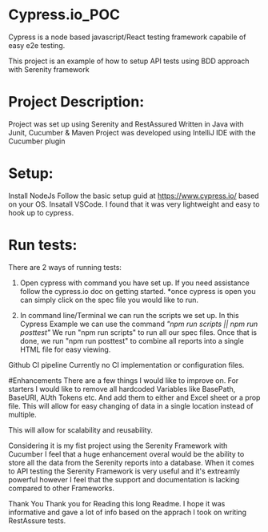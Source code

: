 # Cypress.io_POC
Cypress is a node based javascript/React testing framework capabile of easy e2e testing.

This project is an example of how to setup API tests using BDD approach with Serenity framework

# Project Description:
Project was set up using Serenity and RestAssured Written in Java with Junit, Cucumber & Maven Project was developed using IntelliJ IDE with the Cucumber plugin

# Setup:
Install NodeJs
Follow the basic setup guid at https://www.cypress.io/ based on your OS.
Insatall VSCode. I found that it was very lightweight and easy to hook up to cypress.


# Run tests:
There are 2 ways of running tests:

1. Open cypress with command you have set up. If you need assistance follow the cypress.io doc on getting started.
  *once cypress is open you can simply click on the spec file you would like to run.
  
2. In command line/Terminal we can run the scripts we set up. In this Cypress Example we can use the command *"npm run scripts || npm run posttest"*
   We run "npm run scripts" to run all our spec files. Once that is done, we run "npm run posttest" to combine all reports into a single HTML file for easy viewing.

Github CI pipeline
Currently no CI implementation or configuration files.


#Enhancements
There are a few things I would like to improve on. For starters I would like to remove all hardcoded Variables like BasePath, BaseURI, AUth Tokens etc. And add them to either and Excel sheet or a prop file. This will allow for easy changing of data in a single location instead of multiple.

This will allow for scalability and reusability.

Considering it is my fist project using the Serenity Framework with Cucumber I feel that a huge enhancement overal would be the ability to store all the data from the Serenity reports into a database. When it comes to API testing the Serenity Framework is very useful and it's extreamly powerful however I feel that the support and documentation is lacking compared to other Frameworks.

Thank You
Thank you for Reading this long Readme. I hope it was informative and gave a lot of info based on the apprach I took on writing RestAssure tests.

